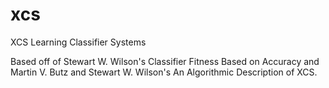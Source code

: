 # xcs
XCS Learning Classifier Systems

Based off of Stewart W. Wilson's Classifier Fitness Based on Accuracy and
Martin V. Butz and Stewart W. Wilson's An Algorithmic Description of XCS.
